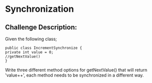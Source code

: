 Synchronization
===============

Challenge Description:
----------------------

Given the following class;

    public class IncrementSynchronize {
    private int value = 0;
    //getNextValue()
    }
                  
Write three different method options for getNextValue() that will return 'value++', each method needs to be synchronized in a different way.
